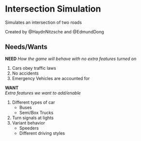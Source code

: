 # Intersection Simulation </br>
Simulates an intersection of two roads

Created by @HaydnNitzsche and @EdmundDong

## Needs/Wants
**NEED**
*How the game will behave with no extra features turned on*
1. Cars obey traffic laws
2. No accidents
3. Emergency Vehicles are accounted for

**WANT** </br>
*Extra features we want to add/enable*
1. Different types of car
   - Buses
   - Semi/Box Trucks
2. Turn signals at lights
3. Variant behavior
   - Speeders
   - Different driving styles
